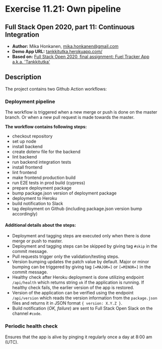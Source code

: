 # Exercise 11.21: Own pipeline

## Full Stack Open 2020, part 11: Continuous Integration

*  **Author:** Mika Honkanen, mika.honkanen@gmail.com
*  **Demo App URL:**  [tankkitutka.herokuapp.com/](https://tankkitutka.herokuapp.com/)
* **Based on:** [Full Stack Open 2020, final assignment: Fuel Tracker App a.k.a. 'Tankkitutka'](https://github.com/zeagel/fso2020-final-assigment)
  
## Description
The project contains two Github Action workflows:
### Deployment pipeline
The workflow is triggered when a new merge or push is done on the master branch. Or when a new pull request is made towards the master.

**The workflow contains following steps:**
* checkout repository
* set up node
* install backend
* create dotenv file for the backend
* lint backend
* run backend integration tests
* install frontend
* lint frontend
* make frontend production build
* run E2E tests in prod build (cypress)
* prepare deployment package
* bump package.json version of deployment package
* deployment to Heroku
* build notification to Slack
* tag deployment on Github (including package.json version bump accordingly)

#### Additional details about the steps:

* Deployment and tagging steps are executed only when there is done merge or push to master. 
* Deployment and tagging steps can be skipped by giving tag `#skip` in the commit message.
* Pull requests trigger only the validation/testing steps.
* Version bumping updates the patch value by default. Major or minor bumping can be triggered by giving tag `[=MAJOR=]` or `[=MINOR=]` in the commit message.
* Healthy check after Heroku deployment is done utilizing endpoint `/api/health` which returns string `ok` if the application is running. If healthy check fails, the earlier version of the app is restored.
* Version of the application can be verified using the endpoint `/api/version` which reads the version information from the `package.json` files and returns it in JSON format `{ version: X.Y.Z }`.
* Build notification (_OK, failure_) are sent to Full Stack Open Slack on the channel `#code`.

### Periodic health check
Ensures that the app is alive by pinging it regularly once a day at 8:00 am (UTC).